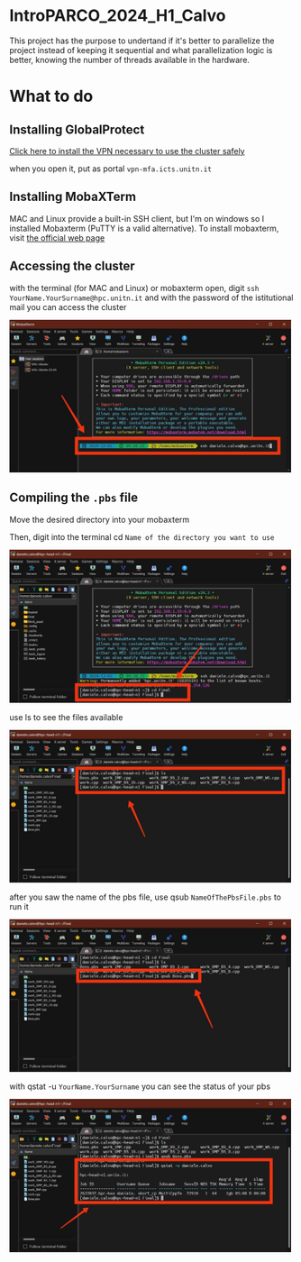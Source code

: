 # IntroPARCO_2024_H1_Calvo
This project has the purpose to undertand if it's better to parallelize the project instead of keeping it sequential and what parallelization logic is better, knowing the number of threads available in the hardware.

# What to do
## Installing GlobalProtect
[Click here to install the VPN necessary to use the cluster safely](https://servicedesk.unitn.it/sd/it/kb-article/globalprotect-palo-alto-client-downloads?id=kb_article_view&sysparm_article=KB0011269)

when you open it, put as portal `vpn-mfa.icts.unitn.it`

## Installing MobaXTerm
MAC and Linux provide a built-in SSH client, but I'm on windows so I installed Mobaxterm (PuTTY is a valid alternative). To install mobaxterm, visit [the official web page](https://mobaxterm.mobatek.net/)
## Accessing the cluster
with the terminal (for MAC and Linux) or mobaxterm open, digit `ssh YourName.YourSurname@hpc.unitn.it` and with the password of the istitutional mail you can access the cluster

<img src="Images_readme/ssh.jpg" alt="ssh" width="500">

## Compiling the `.pbs` file
Move the desired directory into your mobaxterm

Then, digit into the terminal cd `Name of the directory you want to use`

<img src="Images_readme/cd.jpg" alt="cd" width="500">

use ls to see the files available

<img src="Images_readme/ls.jpg" alt="ls" width="500">

after you saw the name of the pbs file, use qsub `NameOfThePbsFile.pbs` to run it

<img src="Images_readme/qsub.jpg" alt="qsub" width="500">

with qstat -u `YourName.YourSurname` you can see the status of your pbs

<img src="Images_readme/qstat.jpg" alt="qstat" width="500">
